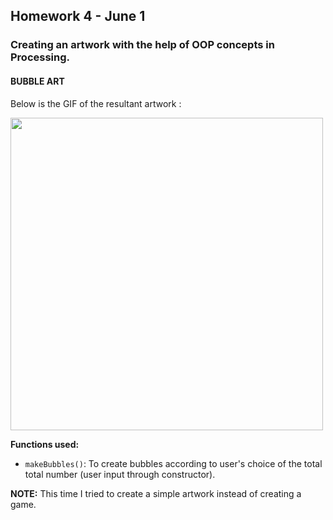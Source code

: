 ## Homework 4 - June 1

###  Creating an artwork with the help of OOP concepts in Processing.

#### BUBBLE ART

Below is the GIF of the resultant artwork :

<img src="https://github.com/ronit-singh/Intro_to_IM/blob/main/June%201/bubbles.gif" height="500">

**Functions used:**
- ````makeBubbles()````: To create bubbles according to user's choice of the total total number (user input through constructor).

**NOTE:** This time I tried to create a simple artwork instead of creating a game.

